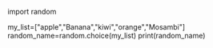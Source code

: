 import random

my_list=["apple","Banana","kiwi","orange","Mosambi"]
random_name=random.choice(my_list)
print(random_name)
